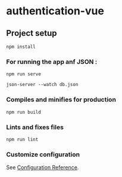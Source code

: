 # authentication-vue

## Project setup
```
npm install
```

### For running the app anf JSON :
```
npm run serve

json-server --watch db.json
```

### Compiles and minifies for production
```
npm run build
```

### Lints and fixes files
```
npm run lint
```

### Customize configuration
See [Configuration Reference](https://cli.vuejs.org/config/).
